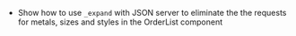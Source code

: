 * Show how to use `_expand` with JSON server to eliminate the the requests for metals, sizes and styles in the OrderList component
